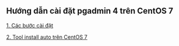 ## Hướng dẫn cài đặt pgadmin 4 trên CentOS 7 

[ 1. Các bước cài đặt ](./install-step.md)

[ 2. Tool install auto trên CentOS 7 ](./install-pgadmin4.sh)
